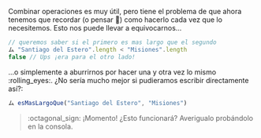 Combinar operaciones es muy útil, pero tiene el problema de que ahora tenemos que recordar (o pensar :thought_balloon:) como hacerlo cada vez que lo necesitemos. Esto nos puede llevar a equivocarnos...

```javascript
// queremos saber si el primero es mas largo que el segundo
ム "Santiago del Estero".length < "Misiones".length
false // Ups ¡era para el otro lado!
```
...o simplemente a aburrirnos por hacer una y otra vez lo mismo :rolling_eyes:. ¿No sería mucho mejor si pudieramos escribir directamente así?:

```javascript
ム esMasLargoQue("Santiago del Estero", "Misiones")
```

> :octagonal_sign: ¡Momento! ¿Esto funcionará? Averigualo probándolo en la consola.

